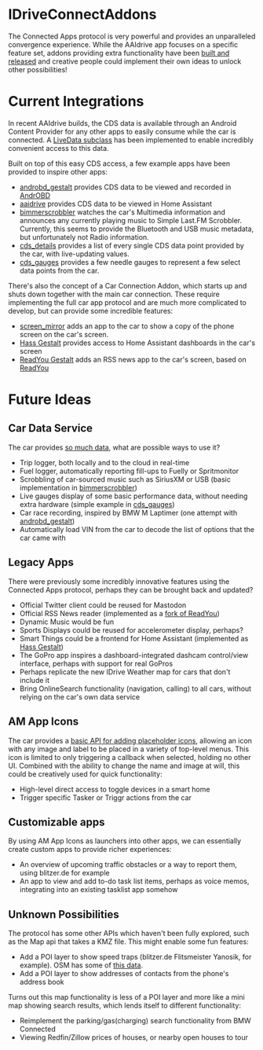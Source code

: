 # IDriveConnectAddons

The Connected Apps protocol is very powerful and provides an unparalleled convergence experience.
While the AAIdrive app focuses on a specific feature set, addons providing extra functionality have been [built and released](https://github.com/BimmerGestalt/IDriveConnectAddons/releases) and creative people could implement their own ideas to unlock other possibilities!

# Current Integrations

In recent AAIdrive builds, the CDS data is available through an Android Content Provider for any other apps to easily consume while the car is connected.
A [LiveData subclass](lib/src/main/java/me/hufman/idriveconnectaddons/lib/CDSLiveData.kt) has been implemented to enable incredibly convenient access to this data.

Built on top of this easy CDS access, a few example apps have been provided to inspire other apps:

- [androbd_gestalt](androbd_gestalt) provides CDS data to be viewed and recorded in [AndrOBD](https://github.com/fr3ts0n/AndrOBD)
- [aaidrive](aaidrive_ha) provides CDS data to be viewed in Home Assistant
- [bimmerscrobbler](bimmerscrobbler) watches the car's Multimedia information and announces any currently playing music to Simple Last.FM Scrobbler. Currently, this seems to provide the Bluetooth and USB music metadata, but unfortunately not Radio information.
- [cds_details](cds_details) provides a list of every single CDS data point provided by the car, with live-updating values.
- [cds_gauges](cds_gauges) provides a few needle gauges to represent a few select data points from the car.

There's also the concept of a Car Connection Addon, which starts up and shuts down together with the main car connection. These require implementing the full car app protocol and are much more complicated to develop, but can provide some incredible features:

- [screen_mirror](screen_mirror) adds an app to the car to show a copy of the phone screen on the car's screen.
- [Hass Gestalt](https://github.com/BimmerGestalt/HassGestalt) provides access to Home Assistant dashboards in the car's screen
- [ReadYou Gestalt](https://github.com/BimmerGestalt/ReadYou) adds an RSS news app to the car's screen, based on [ReadYou](https://f-droid.org/packages/me.ash.reader/)

# Future Ideas

## Car Data Service

The car provides [so much data](https://bimmergestalt.github.io/BMWConnectedAnalysis/cds/), what are possible ways to use it?

- Trip logger, both locally and to the cloud in real-time
- Fuel logger, automatically reporting fill-ups to Fuelly or Spritmonitor
- Scrobbling of car-sourced music such as SiriusXM or USB (basic implementation in [bimmerscrobbler](bimmerscrobbler))
- Live gauges display of some basic performance data, without needing extra hardware (simple example in [cds_gauges](cds_gauges))
- Car race recording, inspired by BMW M Laptimer (one attempt with [androbd_gestalt](androbd_gestalt))
- Automatically load VIN from the car to decode the list of options that the car came with

## Legacy Apps

There were previously some incredibly innovative features using the Connected Apps protocol, perhaps they can be brought back and updated?

- Official Twitter client could be reused for Mastodon
- Official RSS News reader (implemented as a [fork of ReadYou](https://github.com/BimmerGestalt/ReadYou))
- Dynamic Music would be fun
- Sports Displays could be reused for accelerometer display, perhaps?
- Smart Things could be a frontend for Home Assistant (implemented as [Hass Gestalt](https://github.com/BimmerGestalt/HassGestalt))
- The GoPro app inspires a dashboard-integrated dashcam control/view interface, perhaps with support for real GoPros
- Perhaps replicate the new IDrive Weather map for cars that don't include it
- Bring OnlineSearch functionality (navigation, calling) to all cars, without relying on the car's own data service

## AM App Icons

The car provides a [basic API for adding placeholder icons](https://bimmergestalt.github.io/BMWConnectedAnalysis/am/), allowing an icon with any image and label to be placed in a variety of top-level menus.
This icon is limited to only triggering a callback when selected, holding no other UI. Combined with the ability to change the name and image at will, this could be creatively used for quick functionality:

- High-level direct access to toggle devices in a smart home
- Trigger specific Tasker or Triggr actions from the car

## Customizable apps

By using AM App Icons as launchers into other apps, we can essentially create custom apps to provide richer experiences:

- An overview of upcoming traffic obstacles or a way to report them, using blitzer.de for example
- An app to view and add to-do task list items, perhaps as voice memos, integrating into an existing tasklist app somehow

## Unknown Possibilities

The protocol has some other APIs which haven't been fully explored, such as the Map api that takes a KMZ file. This might enable some fun features:

- Add a POI layer to show speed traps (blitzer.de Flitsmeister Yanosik, for example). OSM has some of [this data](https://wiki.openstreetmap.org/wiki/Relation:enforcement).
- Add a POI layer to show addresses of contacts from the phone's address book

Turns out this map functionality is less of a POI layer and more like a mini map showing search results, which lends itself to different functionality:

- Reimplement the parking/gas(charging) search functionality from BMW Connected
- Viewing Redfin/Zillow prices of houses, or nearby open houses to tour
